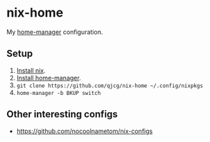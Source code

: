 # nix-home

My [home-manager] configuration.


## Setup

1. [Install nix](https://nixos.org/nix/download.html).
1. [Install home-manager](https://github.com/rycee/home-manager#installation).
2. `git clone https://github.com/qjcg/nix-home ~/.config/nixpkgs`
3. `home-manager -b BKUP switch`

[home-manager]: https://github.com/rycee/home-manager


## Other interesting configs

- <https://github.com/nocoolnametom/nix-configs>
